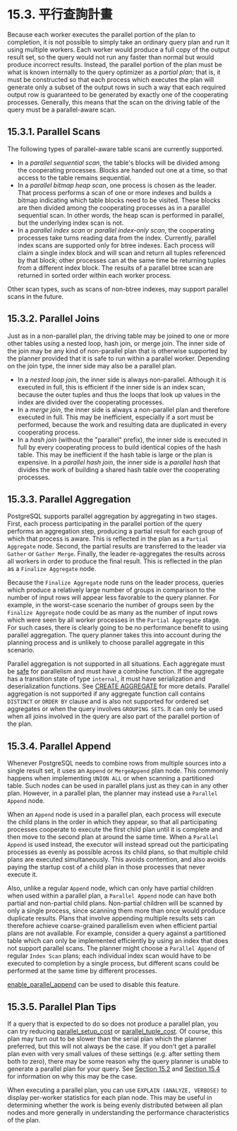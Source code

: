 # 15.3. 平行查詢計畫

Because each worker executes the parallel portion of the plan to completion, it is not possible to simply take an ordinary query plan and run it using multiple workers. Each worker would produce a full copy of the output result set, so the query would not run any faster than normal but would produce incorrect results. Instead, the parallel portion of the plan must be what is known internally to the query optimizer as a _partial plan_; that is, it must be constructed so that each process which executes the plan will generate only a subset of the output rows in such a way that each required output row is guaranteed to be generated by exactly one of the cooperating processes. Generally, this means that the scan on the driving table of the query must be a parallel-aware scan.

## 15.3.1. Parallel Scans

The following types of parallel-aware table scans are currently supported.

* In a _parallel sequential scan_, the table's blocks will be divided among the cooperating processes. Blocks are handed out one at a time, so that access to the table remains sequential.
* In a _parallel bitmap heap scan_, one process is chosen as the leader. That process performs a scan of one or more indexes and builds a bitmap indicating which table blocks need to be visited. These blocks are then divided among the cooperating processes as in a parallel sequential scan. In other words, the heap scan is performed in parallel, but the underlying index scan is not.
* In a _parallel index scan_ or _parallel index-only scan_, the cooperating processes take turns reading data from the index. Currently, parallel index scans are supported only for btree indexes. Each process will claim a single index block and will scan and return all tuples referenced by that block; other processes can at the same time be returning tuples from a different index block. The results of a parallel btree scan are returned in sorted order within each worker process.

Other scan types, such as scans of non-btree indexes, may support parallel scans in the future.

## 15.3.2. Parallel Joins

Just as in a non-parallel plan, the driving table may be joined to one or more other tables using a nested loop, hash join, or merge join. The inner side of the join may be any kind of non-parallel plan that is otherwise supported by the planner provided that it is safe to run within a parallel worker. Depending on the join type, the inner side may also be a parallel plan.

* In a _nested loop join_, the inner side is always non-parallel. Although it is executed in full, this is efficient if the inner side is an index scan, because the outer tuples and thus the loops that look up values in the index are divided over the cooperating processes.
* In a _merge join_, the inner side is always a non-parallel plan and therefore executed in full. This may be inefficient, especially if a sort must be performed, because the work and resulting data are duplicated in every cooperating process.
* In a _hash join_ \(without the "parallel" prefix\), the inner side is executed in full by every cooperating process to build identical copies of the hash table. This may be inefficient if the hash table is large or the plan is expensive. In a _parallel hash join_, the inner side is a _parallel hash_ that divides the work of building a shared hash table over the cooperating processes.

## 15.3.3. Parallel Aggregation

PostgreSQL supports parallel aggregation by aggregating in two stages. First, each process participating in the parallel portion of the query performs an aggregation step, producing a partial result for each group of which that process is aware. This is reflected in the plan as a `Partial Aggregate` node. Second, the partial results are transferred to the leader via `Gather` or `Gather Merge`. Finally, the leader re-aggregates the results across all workers in order to produce the final result. This is reflected in the plan as a `Finalize Aggregate` node.

Because the `Finalize Aggregate` node runs on the leader process, queries which produce a relatively large number of groups in comparison to the number of input rows will appear less favorable to the query planner. For example, in the worst-case scenario the number of groups seen by the `Finalize Aggregate` node could be as many as the number of input rows which were seen by all worker processes in the `Partial Aggregate` stage. For such cases, there is clearly going to be no performance benefit to using parallel aggregation. The query planner takes this into account during the planning process and is unlikely to choose parallel aggregate in this scenario.

Parallel aggregation is not supported in all situations. Each aggregate must be [safe](https://www.postgresql.org/docs/12/parallel-safety.html) for parallelism and must have a combine function. If the aggregate has a transition state of type `internal`, it must have serialization and deserialization functions. See [CREATE AGGREGATE](https://www.postgresql.org/docs/12/sql-createaggregate.html) for more details. Parallel aggregation is not supported if any aggregate function call contains `DISTINCT` or `ORDER BY` clause and is also not supported for ordered set aggregates or when the query involves `GROUPING SETS`. It can only be used when all joins involved in the query are also part of the parallel portion of the plan.

## 15.3.4. Parallel Append

Whenever PostgreSQL needs to combine rows from multiple sources into a single result set, it uses an `Append` or `MergeAppend` plan node. This commonly happens when implementing `UNION ALL` or when scanning a partitioned table. Such nodes can be used in parallel plans just as they can in any other plan. However, in a parallel plan, the planner may instead use a `Parallel Append` node.

When an `Append` node is used in a parallel plan, each process will execute the child plans in the order in which they appear, so that all participating processes cooperate to execute the first child plan until it is complete and then move to the second plan at around the same time. When a `Parallel Append` is used instead, the executor will instead spread out the participating processes as evenly as possible across its child plans, so that multiple child plans are executed simultaneously. This avoids contention, and also avoids paying the startup cost of a child plan in those processes that never execute it.

Also, unlike a regular `Append` node, which can only have partial children when used within a parallel plan, a `Parallel Append` node can have both partial and non-partial child plans. Non-partial children will be scanned by only a single process, since scanning them more than once would produce duplicate results. Plans that involve appending multiple results sets can therefore achieve coarse-grained parallelism even when efficient partial plans are not available. For example, consider a query against a partitioned table which can only be implemented efficiently by using an index that does not support parallel scans. The planner might choose a `Parallel Append` of regular `Index Scan` plans; each individual index scan would have to be executed to completion by a single process, but different scans could be performed at the same time by different processes.

[enable\_parallel\_append](https://www.postgresql.org/docs/12/runtime-config-query.html#GUC-ENABLE-PARALLEL-APPEND) can be used to disable this feature.

## 15.3.5. Parallel Plan Tips

If a query that is expected to do so does not produce a parallel plan, you can try reducing [parallel\_setup\_cost](https://www.postgresql.org/docs/12/runtime-config-query.html#GUC-PARALLEL-SETUP-COST) or [parallel\_tuple\_cost](https://www.postgresql.org/docs/12/runtime-config-query.html#GUC-PARALLEL-TUPLE-COST). Of course, this plan may turn out to be slower than the serial plan which the planner preferred, but this will not always be the case. If you don't get a parallel plan even with very small values of these settings \(e.g. after setting them both to zero\), there may be some reason why the query planner is unable to generate a parallel plan for your query. See [Section 15.2](https://www.postgresql.org/docs/12/when-can-parallel-query-be-used.html) and [Section 15.4](https://www.postgresql.org/docs/12/parallel-safety.html) for information on why this may be the case.

When executing a parallel plan, you can use `EXPLAIN (ANALYZE, VERBOSE)` to display per-worker statistics for each plan node. This may be useful in determining whether the work is being evenly distributed between all plan nodes and more generally in understanding the performance characteristics of the plan.

